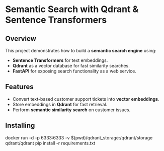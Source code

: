 # Semantic Search with Qdrant & Sentence Transformers

## Overview
This project demonstrates how to build a **semantic search engine** using:
- **Sentence Transformers** for text embeddings.
- **Qdrant** as a vector database for fast similarity searches.
- **FastAPI** for exposing search functionality as a web service.

## Features
- Convert text-based customer support tickets into **vector embeddings**.
- Store embeddings in **Qdrant** for fast retrieval.
- Perform **semantic similarity search** on customer issues.

## Installing

docker run -d -p 6333:6333 -v $(pwd)/qdrant_storage:/qdrant/storage qdrant/qdrant
pip install -r requirements.txt